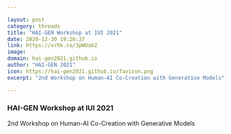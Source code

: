 ```yaml
---

layout: post
category: threads
title: "HAI-GEN Workshop at IUI 2021"
date: 2020-12-30 19:26:37
link: https://vrhk.co/3pWUak2
image: 
domain: hai-gen2021.github.io
author: "HAI-GEN 2021"
icon: https://hai-gen2021.github.io/favicon.png
excerpt: "2nd Workshop on Human-AI Co-Creation with Generative Models"

---
```


### HAI-GEN Workshop at IUI 2021

2nd Workshop on Human-AI Co-Creation with Generative Models